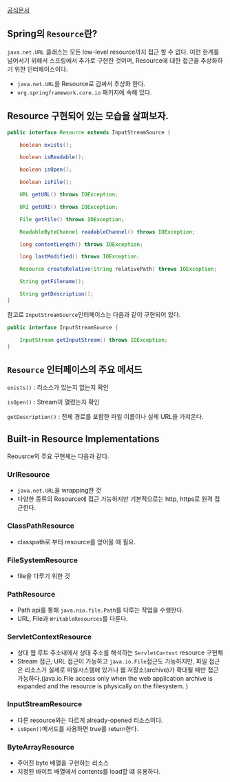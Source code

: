 [공식문서](https://docs.spring.io/spring-framework/docs/current/reference/html/core.html#resources)

## Spring의 `Resource`란?

`java.net.URL` 클래스는 모든 low-level resource까지 접근 할 수 없다. 이런 한계를 넘어서기 위해서 스프링에서 추가로 구현한 것이며, Resource에 대한 접근을 추상화하기 위한 인터페이스이다.

- `java.net.URL`을 Resource로 감싸서 추상화 한다.
- `org.springframework.core.io` 패키지에 속해 있다.

## Resource 구현되어 있는 모습을 살펴보자.

```java
public interface Resource extends InputStreamSource {

    boolean exists();

    boolean isReadable();

    boolean isOpen();

    boolean isFile();

    URL getURL() throws IOException;

    URI getURI() throws IOException;

    File getFile() throws IOException;

    ReadableByteChannel readableChannel() throws IOException;

    long contentLength() throws IOException;

    long lastModified() throws IOException;

    Resource createRelative(String relativePath) throws IOException;

    String getFilename();

    String getDescription();
}
```

참고로 `InputStreamSource`인터페이스는 다음과 같이 구현되어 있다.

```java
public interface InputStreamSource {

    InputStream getInputStream() throws IOException;
}
```

## `Resource` 인터페이스의 주요 메서드

`exists()` : 리소스가 있는지 없는지 확인

`isOpen()` : Stream이 열렸는지 확인

`getDescription()` : 전체 경로를 포함한 파일 이름이나 실제 URL을 가져온다.

## Built-in Resource Implementations

Reousrce의 주요 구현체는 다음과 같다.

### UrlResource

- `java.net.URL`을 wrapping한 것
- 다양한 종류의 Resource에 접근 가능하지만 기본적으로는 http, https로 원격 접근한다.

### ClassPathResource

- classpath로 부터 resource를 얻어올 때 필요.

### FileSystemResource

- file을 다루기 위한 것

### PathResource

- Path api를 통해 `java.nio.file.Path`를 다루는 작업을 수행한다.
- URL, File과 `WritableResources`를 다룬다.

### ServletContextResource

- 상대 웹 루트 주소내에서 상대 주소를 해석하는 `ServletContext` resource 구현체
- Stream 접근, URL 접근이 가능하고 `java.io.File`접근도 가능하지만, 파일 접근은 리소스가 실제로 파일시스템에 있거나 웹 저장소(archive)가 확대될 때만 접근 가능하다.(java.io.File access only when the web application archive is expanded and the resource is physically on the filesystem. )

### InputStreamResource

- 다른 resource와는 다르게 already-opened 리소스이다.
- `isOpen()`메서드를 사용하면 true를 return한다.

### ByteArrayResource

- 주어진 byte 배열을 구현하는 리소스
- 지정된 바이트 배열에서 contents를 load할 떄 유용하다.
